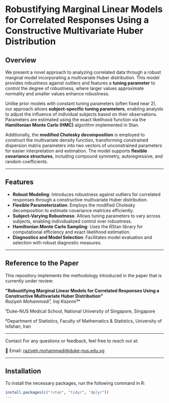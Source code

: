 # **Robustifying Marginal Linear Models for Correlated Responses Using a Constructive Multivariate Huber Distribution**

## **Overview**
We present a novel approach to analyzing correlated data through a robust marginal model incorporating a multivariate Huber distribution. This model provides robustness against outliers and features a **tuning parameter** to control the degree of robustness, where larger values approximate normality and smaller values enhance robustness. 

Unlike prior models with constant tuning parameters (often fixed near 2), our approach allows **subject-specific tuning parameters**, enabling analysts to adjust the influence of individual subjects based on their observations. Parameters are estimated using the exact likelihood function via the **Hamiltonian Monte Carlo (HMC)** algorithm implemented in Stan. 

Additionally, the **modified Cholesky decomposition** is employed to construct the multivariate density function, transforming constrained dispersion matrix parameters into two vectors of unconstrained parameters for easier interpretation and estimation. The model supports **flexible covariance structures**, including compound symmetry, autoregressive, and random coefficients.

---

## **Features**
- **Robust Modeling**: Introduces robustness against outliers for correlated responses through a constructive multivariate Huber distribution.
- **Flexible Parameterization**: Employs the modified Cholesky decomposition to estimate covariance matrices efficiently.
- **Subject-Varying Robustness**: Allows tuning parameters to vary across subjects, enabling individualized control over robustness.
- **Hamiltonian Monte Carlo Sampling**: Uses the RStan library for computational efficiency and exact likelihood estimation.
- **Diagnostics and Model Selection**: Facilitates model evaluation and selection with robust diagnostic measures.

---

## **Reference to the Paper**
This repository implements the methodology introduced in the paper that is currently under review:

**"Robustifying Marginal Linear Models for Correlated Responses Using a Constructive Multivariate Huber Distribution"**  
*Raziyeh Mohammadi¹, Iraj Kazemi²** 

¹Duke-NUS Medical School, National University of Singapore, Singapore

²Department of Statistics, Faculty of Mathematics & Statistics, University of Isfahan, Iran 


---


Contact
For any questions or feedback, feel free to reach out at:

📧 Email: raziyeh.mohammadi@duke-nus.edu.sg

---

## **Installation**
To install the necessary packages, run the following command in R:

```R
install.packages(c("rstan", "tidyr", "dplyr"))
---




